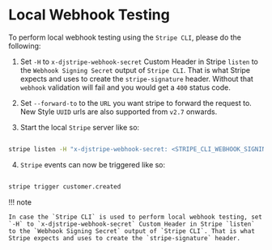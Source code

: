 # Local Webhook Testing

To perform local webhook testing using the `Stripe CLI`, please do the following:

1. Set `-H` to `x-djstripe-webhook-secret` Custom Header in Stripe `listen` to the `Webhook Signing Secret` output of `Stripe CLI`. That is what Stripe expects and uses to create the `stripe-signature` header. Without that `webhook` validation will fail and you would get a `400` status code.

2. Set `--forward-to` to the `URL` you want stripe to forward the request to. New Style `UUID` urls are also supported from `v2.7` onwards.

3. Start the local `Stripe` server like so:

  ```bash

  stripe listen -H "x-djstripe-webhook-secret: <STRIPE_CLI_WEBHOOK_SIGNING_SECRET_OUTPUT>" --forward-to <URL>

  ```

4. `Stripe` events can now be triggered like so:

```bash

stripe trigger customer.created

```

!!! note

    In case the `Stripe CLI` is used to perform local webhook testing, set `-H` to `x-djstripe-webhook-secret` Custom Header in Stripe `listen` to the `Webhook Signing Secret` output of `Stripe CLI`. That is what Stripe expects and uses to create the `stripe-signature` header.
